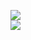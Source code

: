 [![](https://img.shields.io/badge/Made%20With-Github%20Spray-lightgrey.svg?style=for-the-badge&logo=github)](https://github.com/Annihil/github-spray#25753)  
[![](https://i.imgur.com/2DrTn0Z.gif)](https://github.com/Annihil/github-spray)